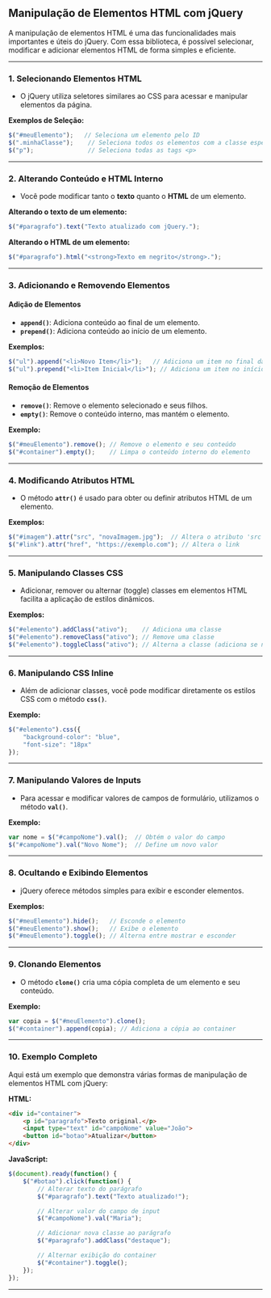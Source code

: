 ## **Manipulação de Elementos HTML com jQuery**

A manipulação de elementos HTML é uma das funcionalidades mais importantes e úteis do jQuery. Com essa biblioteca, é possível selecionar, modificar e adicionar elementos HTML de forma simples e eficiente.

---

### 1. **Selecionando Elementos HTML**
- O jQuery utiliza seletores similares ao CSS para acessar e manipular elementos da página.

**Exemplos de Seleção:**
```javascript
$("#meuElemento");   // Seleciona um elemento pelo ID
$(".minhaClasse");    // Seleciona todos os elementos com a classe especificada
$("p");               // Seleciona todas as tags <p>
```

---

### 2. **Alterando Conteúdo e HTML Interno**
- Você pode modificar tanto o **texto** quanto o **HTML** de um elemento.

**Alterando o texto de um elemento:**
```javascript
$("#paragrafo").text("Texto atualizado com jQuery.");
```

**Alterando o HTML de um elemento:**
```javascript
$("#paragrafo").html("<strong>Texto em negrito</strong>.");
```

---

### 3. **Adicionando e Removendo Elementos**
#### **Adição de Elementos**
- **`append()`**: Adiciona conteúdo ao final de um elemento.
- **`prepend()`**: Adiciona conteúdo ao início de um elemento.

**Exemplos:**
```javascript
$("ul").append("<li>Novo Item</li>");   // Adiciona um item no final da lista
$("ul").prepend("<li>Item Inicial</li>"); // Adiciona um item no início da lista
```

#### **Remoção de Elementos**
- **`remove()`**: Remove o elemento selecionado e seus filhos.
- **`empty()`**: Remove o conteúdo interno, mas mantém o elemento.

**Exemplo:**
```javascript
$("#meuElemento").remove(); // Remove o elemento e seu conteúdo
$("#container").empty();    // Limpa o conteúdo interno do elemento
```

---

### 4. **Modificando Atributos HTML**
- O método **`attr()`** é usado para obter ou definir atributos HTML de um elemento.

**Exemplos:**
```javascript
$("#imagem").attr("src", "novaImagem.jpg");  // Altera o atributo 'src' de uma imagem
$("#link").attr("href", "https://exemplo.com"); // Altera o link
```

---

### 5. **Manipulando Classes CSS**
- Adicionar, remover ou alternar (toggle) classes em elementos HTML facilita a aplicação de estilos dinâmicos.

**Exemplos:**
```javascript
$("#elemento").addClass("ativo");    // Adiciona uma classe
$("#elemento").removeClass("ativo"); // Remove uma classe
$("#elemento").toggleClass("ativo"); // Alterna a classe (adiciona se não existir, remove se já existir)
```

---

### 6. **Manipulando CSS Inline**
- Além de adicionar classes, você pode modificar diretamente os estilos CSS com o método **`css()`**.

**Exemplo:**
```javascript
$("#elemento").css({
    "background-color": "blue",
    "font-size": "18px"
});
```

---

### 7. **Manipulando Valores de Inputs**
- Para acessar e modificar valores de campos de formulário, utilizamos o método **`val()`**.

**Exemplo:**
```javascript
var nome = $("#campoNome").val();  // Obtém o valor do campo
$("#campoNome").val("Novo Nome");  // Define um novo valor
```

---

### 8. **Ocultando e Exibindo Elementos**
- jQuery oferece métodos simples para exibir e esconder elementos.

**Exemplos:**
```javascript
$("#meuElemento").hide();   // Esconde o elemento
$("#meuElemento").show();   // Exibe o elemento
$("#meuElemento").toggle(); // Alterna entre mostrar e esconder
```

---

### 9. **Clonando Elementos**
- O método **`clone()`** cria uma cópia completa de um elemento e seu conteúdo.

**Exemplo:**
```javascript
var copia = $("#meuElemento").clone();
$("#container").append(copia); // Adiciona a cópia ao container
```

---

### 10. **Exemplo Completo**
Aqui está um exemplo que demonstra várias formas de manipulação de elementos HTML com jQuery:

**HTML:**
```html
<div id="container">
    <p id="paragrafo">Texto original.</p>
    <input type="text" id="campoNome" value="João">
    <button id="botao">Atualizar</button>
</div>
```

**JavaScript:**
```javascript
$(document).ready(function() {
    $("#botao").click(function() {
        // Alterar texto do parágrafo
        $("#paragrafo").text("Texto atualizado!");

        // Alterar valor do campo de input
        $("#campoNome").val("Maria");

        // Adicionar nova classe ao parágrafo
        $("#paragrafo").addClass("destaque");

        // Alternar exibição do container
        $("#container").toggle();
    });
});
```

---